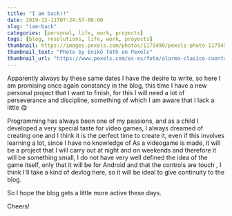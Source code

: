 ```yaml
---
title: "I am back!!"
date: 2019-12-11T07:24:57-06:00
slug: "iam-back"
categories: [personal, life, work, proyects]
tags: [blog, resolutions, life, work, proyects]
thumbnail: https://images.pexels.com/photos/1179490/pexels-photo-1179490.jpeg?auto=compress&cs=tinysrgb&h=750&w=1260
thumbnail_text: "Photo by Enikő Tóth on Pexels"
thumbnail_url: "https://www.pexels.com/es-es/foto/alarma-clasico-cuenta-atras-cuenta-regresiva-1179490/"
---
```


Apparently always by these same dates I have the desire to write, so here I am promising once again constancy in the blog, this time I have a new personal project that I want to finish, for this I will need a lot of perseverance and discipline, something of which I am aware that I lack a little 😋

Programming has always been one of my passions, and as a child I developed a very special taste for video games, I always dreamed of creating one and I think it is the perfect time to create it, even if this involves learning a lot, since I have no knowledge of As a videogame is made, it will be a project that I will carry out at night and on weekends and therefore it will be something small, I do not have very well defined the idea of the game itself, only that it will be for Android and that the controls are touch , I think I'll take a kind of devlog here, so it will be ideal to give continuity to the blog.

So I hope the blog gets a little more active these days.

Cheers!
